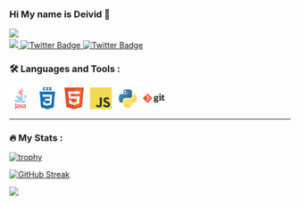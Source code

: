 ### Hi My name is Deivid 👋

<div id="header" align="">
  <img src="https://media.giphy.com/media/yALcFbrKshfoY/giphy.gif" width="315" heigt="600"/>
</div>

<div id="badges">
  <a href="https://www.facebook.com/ximposibl33.dxd">
    <img src="https://img.shields.io/badge/Facebook-blue?style=for-the-badge&logo=facebook&logoColor=white"/>
  </a>
  <a href="https://codepen.io/el_peneTrante">
    <img src="https://img.shields.io/badge/Codepen-black?style=for-the-badge&logo=codepen&logoColor=white" alt="Twitter Badge"/>
  </a>
  <a href="debautistaocampo@gmail.com">
    <img src="https://img.shields.io/badge/Gmail-red?style=for-the-badge&logo=gmail&logoColor=white" alt="Twitter Badge"/>
  </a>
</div>

### :hammer_and_wrench: Languages and Tools :
<div>
  <img src="https://github.com/devicons/devicon/blob/master/icons/java/java-original-wordmark.svg" title="Java" alt="Java" width="40" height="40"/>&nbsp;
  <img src="https://github.com/devicons/devicon/blob/master/icons/css3/css3-plain-wordmark.svg"  title="CSS3" alt="CSS" width="40" height="40"/>&nbsp;
  <img src="https://github.com/devicons/devicon/blob/master/icons/html5/html5-original.svg" title="HTML5" alt="HTML" width="40" height="40"/>&nbsp;
  <img src="https://github.com/devicons/devicon/blob/master/icons/javascript/javascript-original.svg" title="JavaScript" alt="JavaScript" width="40" height="40"/>&nbsp;
  <img src="https://github.com/devicons/devicon/blob/master/icons/python/python-original.svg" title="Firebase" alt="Firebase" width="40" height="40"/>&nbsp;
  <img src="https://github.com/devicons/devicon/blob/master/icons/git/git-original-wordmark.svg" title="Git" **alt="Git" width="40" height="40"/>
</div>

---

### :fire: My Stats :

[![trophy](https://github-profile-trophy.vercel.app/?username=deividbautista&theme=tokyonight&title=Stars,Followers,Commit,PullRequest,Repositories)](https://github.com/ryo-ma/github-profile-trophy)

[![GitHub Streak](http://github-readme-streak-stats.herokuapp.com?user=deividbautista&theme=tokyonight&background=)](https://git.io/streak-stats)

 <img src="https://github-readme-stats.vercel.app/api/top-langs/?username=deividbautista&theme=tokyonight" />
 
 
<!--
**deividbautista/deividbautista** is a ✨ _special_ ✨ repository because its `README.md` (this file) appears on your GitHub profile.
---

